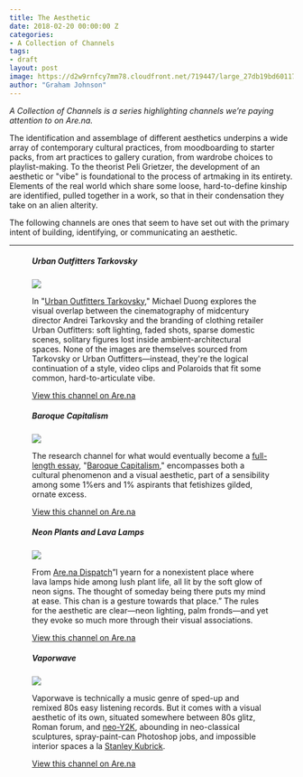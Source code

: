 ```yaml
---
title: The Aesthetic
date: 2018-02-20 00:00:00 Z
categories:
- A Collection of Channels
tags:
- draft
layout: post
image: https://d2w9rnfcy7mm78.cloudfront.net/719447/large_27db19bd60117329f7d2a71e62b608fc.jpg
author: "Graham Johnson"
---
```



_A Collection of Channels is a series highlighting channels we’re paying attention to on Are.na._


The identification and assemblage of different aesthetics underpins a wide array of contemporary cultural practices, from moodboarding to starter packs, from art practices to gallery curation, from wardrobe choices to playlist-making. To the theorist Peli Grietzer, the development of an aesthetic or "vibe" is foundational to the process of artmaking in its entirety. Elements of the real world which share some loose, hard-to-define kinship are identified, pulled together in a work, so that in their condensation they take on an alien alterity.


The following channels are ones that seem to have set out with the primary intent of building, identifying, or communicating an aesthetic. 


---


<figure>
  <h5>Urban Outfitters Tarkovsky</h5>
  <img src="https://d2w9rnfcy7mm78.cloudfront.net/719447/large_27db19bd60117329f7d2a71e62b608fc.jpg">
  <figcaption>
    <p>In "<a href="https://www.are.na/michael-duong/urban-outfitters-tarkovsky">Urban Outfitters Tarkovsky</a>," Michael Duong explores the visual overlap between the cinematography of midcentury director Andrei Tarkovsky and the branding of clothing retailer Urban Outfitters: soft lighting, faded shots, sparse domestic scenes, solitary figures lost inside ambient-architectural spaces. None of the images are themselves sourced from Tarkovsky or Urban Outfitters—instead, they're the logical continuation of a style, video clips and Polaroids that fit some common, hard-to-articulate vibe.</p>
    <a href="https://www.are.na/michael-duong/urban-outfitters-tarkovsky">View this channel on Are.na</a>
  </figcaption>
</figure>


<figure>
  <h5>Baroque Capitalism</h5>
  <img src="https://d2w9rnfcy7mm78.cloudfront.net/927820/original_9722b5c0d8d1d834942c702df251f02f.jpg">
  <figcaption>
    <p>The research channel for what would eventually become a <a href="http://subpixel.space/entries/haute-baroque-capitalism/">full-length essay</a>, "<a href="https://www.are.na/toby-shorin/baroque-capitalism">Baroque Capitalism</a>," encompasses both a cultural phenomenon and a visual aesthetic, part of a sensibility among some 1%ers and 1% aspirants that fetishizes gilded, ornate excess.</p>
    <a href="https://www.are.na/toby-shorin/baroque-capitalism">View this channel on Are.na</a>
  </figcaption>
</figure>


<figure>
  <h5>Neon Plants and Lava Lamps</h5>
  <img src="https://d2w9rnfcy7mm78.cloudfront.net/1682697/large_2251cf0dcc95384d54e2cf4ecd47e3c5">
  <figcaption>
    <p>From <a href="https://twitter.com/arena_dispatch">Are.na Dispatch</a>”I yearn for a nonexistent place where lava lamps hide among lush plant life, all lit by the soft glow of neon signs. The thought of someday being there puts my mind at ease. This chan is a gesture towards that place.” The rules for the aesthetic are clear—neon lighting, palm fronds—and yet they evoke so much more through their visual associations.</p>
    <a href="https://www.are.na/steve-k/neon-plants-and-lava-lamps">View this channel on Are.na</a>
  </figcaption>
</figure>


<figure>
  <h5>Vaporwave</h5>
  <img src="https://d2w9rnfcy7mm78.cloudfront.net/492839/large_3ba38a05470916eee2e3760806cac5e9.jpg">
  <figcaption>
    <p>Vaporwave is technically a music genre of sped-up and remixed 80s easy listening records. But it comes with a visual aesthetic of its own, situated somewhere between 80s glitz, Roman forum, and <a href="https://www.are.na/chris-beiser/neo-y2k">neo-Y2K</a>, abounding in neo-classical sculptures, spray-paint-can Photoshop jobs, and impossible interior spaces a la <a href="http://www.collativelearning.com/PICS%20FOR%20WEBSITE/stills/2001SpaceOdyssey133.jpg">Stanley Kubrick</a>.</p>
    <a href="https://www.are.na/james-hicks/vaporwave">View this channel on Are.na</a>
  </figcaption>
</figure>